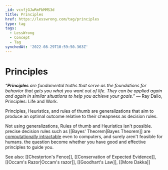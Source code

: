 ```yaml
---
_id: vcvfjGJwRmFbMMS3d
title: Principles
href: https://lesswrong.com/tag/principles
type: tag
tags:
  - LessWrong
  - Concept
  - Tag
synchedAt: '2022-08-29T10:59:50.363Z'
---
```

# Principles

*“**Principles** are fundamental truths that serve as the foundations for behavior that gets you what you want out of life. They can be applied again and again in similar situations to help you achieve your goals.”* ― Ray Dalio, Principles: Life and Work.  
  
Principles, Heuristics, and rules of thumb are generalizations that aim to produce an optimal outcome relative to their cheapness as decision rules.   
  
Not using generalizations, Rules of thumb and Heuristics isn't possible. precise decision rules such as [[Bayes' Theorem|Bayes Theorem]] are [computationally intractable](https://en.wikipedia.org/wiki/Combinatorial_explosion) even to computers, and surely aren't feasible for humans. the question become whether you have good and effective principles to guide you.

See also: [[Chesterton's Fence]], [[Conservation of Expected Evidence]], [[Occam's Razor|Occam's razor]], [[Goodhart's Law]], [[More Dakka]]